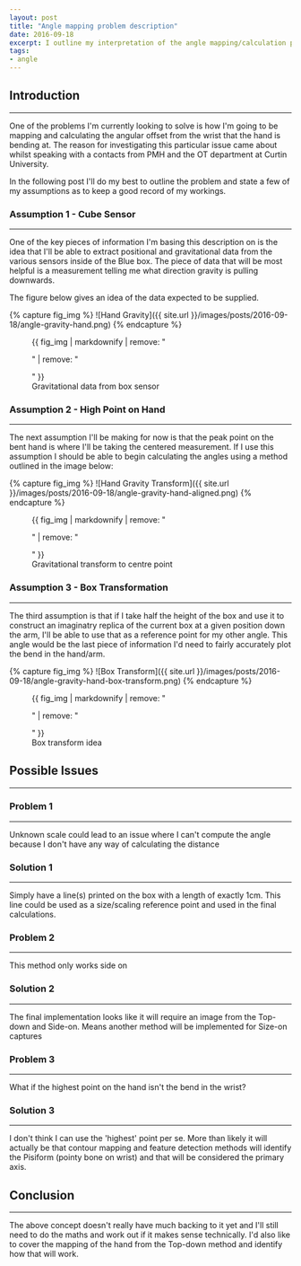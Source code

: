 ```yaml
---
layout: post
title: "Angle mapping problem description"
date: 2016-09-18
excerpt: I outline my interpretation of the angle mapping/calculation problem I'm currently working on for the project
tags:
- angle
---
```


## Introduction
---

One of the problems I'm currently looking to solve is how I'm going to be mapping and calculating the angular offset from the wrist that the hand is bending at. The reason for investigating this particular issue came about whilst speaking with a contacts from PMH and the OT department at Curtin University.

In the following post I'll do my best to outline the problem and state a few of my assumptions as to keep a good record of my workings.

### Assumption 1 - Cube Sensor
---

One of the key pieces of information I'm basing this description on is the idea that I'll be able to extract positional and gravitational data from the various sensors inside of the Blue box. The piece of data that will be most helpful is a measurement telling me what direction gravity is pulling downwards.

The figure below gives an idea of the data expected to be supplied.

{% capture fig_img %}
![Hand Gravity]({{ site.url }}/images/posts/2016-09-18/angle-gravity-hand.png)
{% endcapture %}

<figure>
  {{ fig_img | markdownify | remove: "<p>" | remove: "</p>" }}
  <figcaption>Gravitational data from box sensor</figcaption>
</figure>

### Assumption 2 - High Point on Hand
---

The next assumption I'll be making for now is that the peak point on the bent hand is where I'll be taking the centered measurement. If I use this assumption I should be able to begin calculating the angles using a method outlined in the image below:

{% capture fig_img %}
![Hand Gravity Transform]({{ site.url }}/images/posts/2016-09-18/angle-gravity-hand-aligned.png)
{% endcapture %}

<figure>
  {{ fig_img | markdownify | remove: "<p>" | remove: "</p>" }}
  <figcaption>Gravitational transform to centre point</figcaption>
</figure>

### Assumption 3 - Box Transformation
---

The third assumption is that if I take half the height of the box and use it to construct an imaginatry replica of the current box at a given position down the arm, I'll be able to use that as a reference point for my other angle. This angle would be the last piece of information I'd need to fairly accurately plot the bend in the hand/arm.

{% capture fig_img %}
![Box Transform]({{ site.url }}/images/posts/2016-09-18/angle-gravity-hand-box-transform.png)
{% endcapture %}

<figure>
  {{ fig_img | markdownify | remove: "<p>" | remove: "</p>" }}
  <figcaption>Box transform idea</figcaption>
</figure>

## Possible Issues
---

### Problem 1
---

Unknown scale could lead to an issue where I can't compute the angle because I don't have any way of calculating the distance

### Solution 1
---

Simply have a line(s) printed on the box with a length of exactly 1cm. This line could be used as a size/scaling reference point and used in the final calculations.

### Problem 2
---

This method only works side on

### Solution 2
---

The final implementation looks like it will require an image from the Top-down and Side-on. Means another method will be implemented for Size-on captures

### Problem 3
---

What if the highest point on the hand isn't the bend in the wrist?

### Solution 3
---

I don't think I can use the 'highest' point per se. More than likely it will actually be that contour mapping and feature detection methods will identify the Pisiform (pointy bone on wrist) and that will be considered the primary axis.

## Conclusion
---

The above concept doesn't really have much backing to it yet and I'll still need to do the maths and work out if it makes sense technically. I'd also like to cover the mapping of the hand from the Top-down method and identify how that will work.